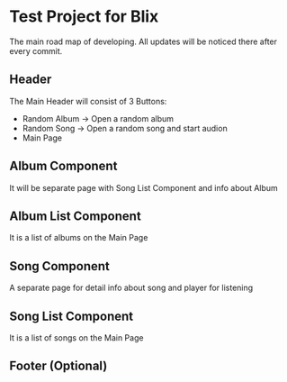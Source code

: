 # Test Project  for Blix

The main road map of developing. All updates will be noticed there after every commit.

## Header
 The Main Header will consist of 3 Buttons:
* Random Album -> Open a random album
* Random Song -> Open a random song and start audion
* Main Page
## Album Component
 It will be separate page with Song List Component and info about Album
## Album List Component
It is a list of albums on the Main Page
## Song Component 
A separate page for detail info about song and player for listening 
## Song List Component
It is a list of songs on the Main Page

## Footer (Optional)
